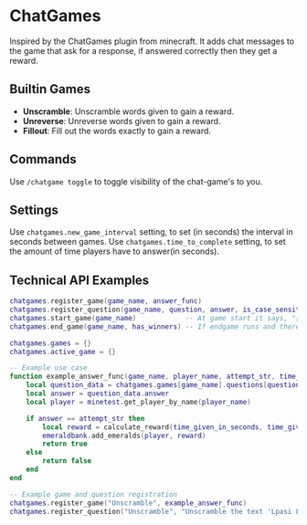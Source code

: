 # ChatGames

Inspired by the ChatGames plugin from minecraft.
It adds chat messages to the game that ask for a response, if answered correctly then they get a reward.

## Builtin Games
- **Unscramble**: Unscramble words given to gain a reward.
- **Unreverse**: Unreverse words given to gain a reward.
- **Fillout**: Fill out the words exactly to gain a reward.

## Commands
Use `/chatgame toggle` to toggle visibility of the chat-game's to you.

## Settings
Use `chatgames.new_game_interval` setting, to set (in seconds) the interval in seconds between games.
Use `chatgames.time_to_complete` setting, to set the amount of time players have to answer(in seconds).

## Technical API Examples

```lua
chatgames.register_game(game_name, answer_func)
chatgames.register_question(game_name, question, answer, is_case_sensitive) -- if is not case sensitive then both the answer and the question will be converted to lower case, and the attempt text will be converted to lowercase too before running the answer func.
chatgames.start_game(game_name)            -- At game start it says, "[CHATGAMES] You have [time_to_complete] seconds to answer the question '[question]'"
chatgames.end_game(game_name, has_winners) -- If endgame runs and there are no winners then it returns to the players chat "[CHATGAMES] Nobody got it in time, the answer was '[answer]'"

chatgames.games = {}
chatgames.active_game = {}

-- Example use case
function example_answer_func(game_name, player_name, attempt_str, time_given_in_seconds, time_used, question_id_selected)
    local question_data = chatgames.games[game_name].questions[question_id_selected]
    local answer = question_data.answer
    local player = minetest.get_player_by_name(player_name)

    if answer == attempt_str then
        local reward = calculate_reward(time_given_in_seconds, time_given_in_seconds - time_used)
        emeraldbank.add_emeralds(player, reward)
        return true
    else
        return false
    end
end

-- Example game and question registration
chatgames.register_game("Unscramble", example_answer_func)
chatgames.register_question("Unscramble", "Unscramble the text 'Lpasi Lulzai'", "Lapis Lazuli", false)
```